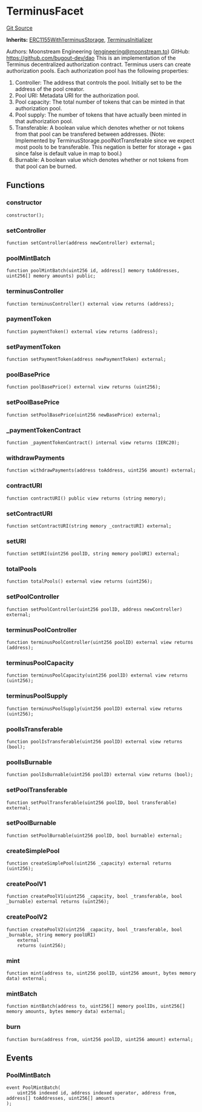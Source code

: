 # TerminusFacet
[Git Source](https://github.com/G7DAO/protocol/blob/ef7b24f4a26e9671edc818362f455c3e2801e1d7/contracts/security/terminus/TerminusFacet.sol)

**Inherits:**
[ERC1155WithTerminusStorage](/contracts/security/terminus/ERC1155WithTerminusStorage.sol/contract.ERC1155WithTerminusStorage.md), [TerminusInitializer](/contracts/security/terminus/TerminusInitializer.sol/contract.TerminusInitializer.md)

Authors: Moonstream Engineering (engineering@moonstream.to)
GitHub: https://github.com/bugout-dev/dao
This is an implementation of the Terminus decentralized authorization contract.
Terminus users can create authorization pools. Each authorization pool has the following properties:
1. Controller: The address that controls the pool. Initially set to be the address of the pool creator.
2. Pool URI: Metadata URI for the authorization pool.
3. Pool capacity: The total number of tokens that can be minted in that authorization pool.
4. Pool supply: The number of tokens that have actually been minted in that authorization pool.
5. Transferable: A boolean value which denotes whether or not tokens from that pool can be transfered
between addresses. (Note: Implemented by TerminusStorage.poolNotTransferable since we expect most
pools to be transferable. This negation is better for storage + gas since false is default value
in map to bool.)
6. Burnable: A boolean value which denotes whether or not tokens from that pool can be burned.


## Functions
### constructor


```solidity
constructor();
```

### setController


```solidity
function setController(address newController) external;
```

### poolMintBatch


```solidity
function poolMintBatch(uint256 id, address[] memory toAddresses, uint256[] memory amounts) public;
```

### terminusController


```solidity
function terminusController() external view returns (address);
```

### paymentToken


```solidity
function paymentToken() external view returns (address);
```

### setPaymentToken


```solidity
function setPaymentToken(address newPaymentToken) external;
```

### poolBasePrice


```solidity
function poolBasePrice() external view returns (uint256);
```

### setPoolBasePrice


```solidity
function setPoolBasePrice(uint256 newBasePrice) external;
```

### _paymentTokenContract


```solidity
function _paymentTokenContract() internal view returns (IERC20);
```

### withdrawPayments


```solidity
function withdrawPayments(address toAddress, uint256 amount) external;
```

### contractURI


```solidity
function contractURI() public view returns (string memory);
```

### setContractURI


```solidity
function setContractURI(string memory _contractURI) external;
```

### setURI


```solidity
function setURI(uint256 poolID, string memory poolURI) external;
```

### totalPools


```solidity
function totalPools() external view returns (uint256);
```

### setPoolController


```solidity
function setPoolController(uint256 poolID, address newController) external;
```

### terminusPoolController


```solidity
function terminusPoolController(uint256 poolID) external view returns (address);
```

### terminusPoolCapacity


```solidity
function terminusPoolCapacity(uint256 poolID) external view returns (uint256);
```

### terminusPoolSupply


```solidity
function terminusPoolSupply(uint256 poolID) external view returns (uint256);
```

### poolIsTransferable


```solidity
function poolIsTransferable(uint256 poolID) external view returns (bool);
```

### poolIsBurnable


```solidity
function poolIsBurnable(uint256 poolID) external view returns (bool);
```

### setPoolTransferable


```solidity
function setPoolTransferable(uint256 poolID, bool transferable) external;
```

### setPoolBurnable


```solidity
function setPoolBurnable(uint256 poolID, bool burnable) external;
```

### createSimplePool


```solidity
function createSimplePool(uint256 _capacity) external returns (uint256);
```

### createPoolV1


```solidity
function createPoolV1(uint256 _capacity, bool _transferable, bool _burnable) external returns (uint256);
```

### createPoolV2


```solidity
function createPoolV2(uint256 _capacity, bool _transferable, bool _burnable, string memory poolURI)
    external
    returns (uint256);
```

### mint


```solidity
function mint(address to, uint256 poolID, uint256 amount, bytes memory data) external;
```

### mintBatch


```solidity
function mintBatch(address to, uint256[] memory poolIDs, uint256[] memory amounts, bytes memory data) external;
```

### burn


```solidity
function burn(address from, uint256 poolID, uint256 amount) external;
```

## Events
### PoolMintBatch

```solidity
event PoolMintBatch(
    uint256 indexed id, address indexed operator, address from, address[] toAddresses, uint256[] amounts
);
```

